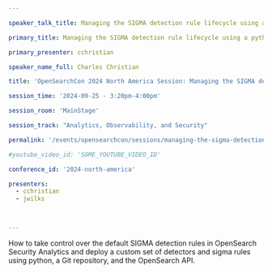 ```yaml
---

speaker_talk_title: Managing the SIGMA detection rule lifecycle using a python, git repository and the OpenSearch API

primary_title: Managing the SIGMA detection rule lifecycle using a python, git repository and the OpenSearch API

primary_presenter: cchristian

speaker_name_full: Charles Christian

title: 'OpenSearchCon 2024 North America Session: Managing the SIGMA detection rule lifecycle using a python, git repository and the OpenSearch API'

session_time: '2024-09-25 - 3:20pm-4:00pm' 

session_room: 'MainStage' 

session_track: "Analytics, Observability, and Security"

permalink: '/events/opensearchcon/sessions/managing-the-sigma-detection-rule-lifecycle-using-a-python-git-repository-and-the-opensearch-api.html' 

#youtube_video_id: 'SOME_YOUTUBE_VIDEO_ID' 

conference_id: '2024-north-america' 

presenters: 
  - cchristian 
  - jwilks 



---
```

How to take control over the default SIGMA detection rules in OpenSearch Security Analytics and deploy a custom set of detectors and sigma rules using python, a Git repository, and the OpenSearch API. 

